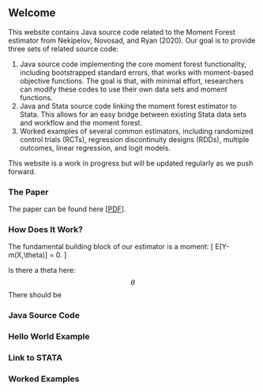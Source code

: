 ## Welcome

This website contains Java source code related to the Moment Forest estimator from Nekipelov, Novosad, and Ryan (2020). Our goal is to  provide three sets of related source code:

1. Java source code implementing the core moment forest functionality, including bootstrapped standard errors, that works with moment-based objective functions. The goal is that, with minimal effort, researchers can modify these codes to use their own data sets and moment functions.
2. Java and Stata source code linking the moment forest estimator to Stata. This allows for an easy bridge between existing Stata data sets and workflow and the moment forest.
3. Worked examples of several common estimators, including randomized control trials (RCTs), regression discontinuity designs (RDDs), multiple outcomes, linear regression, and logit models.

This website is a work in progress but will be updated regularly as we push forward.

### The Paper

The paper can be found here \[[PDF](https://sites.wustl.edu/stephenpryan/files/2016/10/momentTrees.pdf)\].

### How Does It Work?

The fundamental building block of our estimator is a moment:
\[
E[Y-m(X,\theta)] = 0.
\]

Is there a theta here: $$\theta$$
There should be

### Java Source Code

### Hello World Example

### Link to STATA

### Worked Examples
